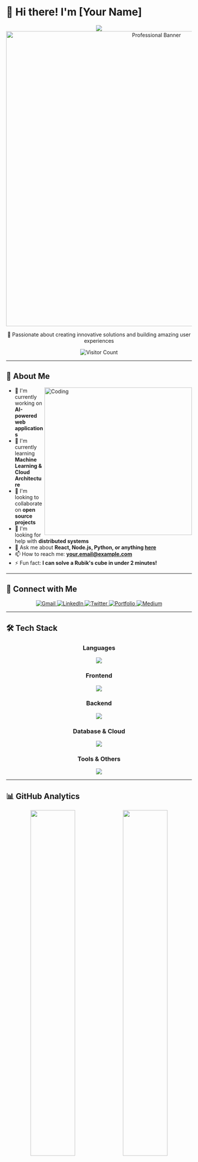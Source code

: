 # 👋 Hi there! I'm [Your Name]

<div align="center">
  <img src="https://readme-typing-svg.herokuapp.com/?font=Inter&size=35&center=true&vCenter=true&width=600&height=70&color=4493F8&duration=4000&lines=Full+Stack+Developer;AI+Enthusiast;Open+Source+Contributor;Problem+Solver" />
</div>

<div align="center">
  <img src="https://github.com/[USERNAME]/[USERNAME]/blob/main/banner.png" alt="Professional Banner" width="800" />
</div>

<div align="center">
  <p>🚀 Passionate about creating innovative solutions and building amazing user experiences</p>
  <img src="https://profile-counter.glitch.me/[USERNAME]/count.svg" alt="Visitor Count" />
</div>

---

## 🌟 About Me

<img align="right" alt="Coding" width="400" src="https://cdn.dribbble.com/users/1162077/screenshots/3848914/programmer.gif">

- 🔭 I'm currently working on **AI-powered web applications**
- 🌱 I'm currently learning **Machine Learning & Cloud Architecture**
- 👯 I'm looking to collaborate on **open source projects**
- 🤔 I'm looking for help with **distributed systems**
- 💬 Ask me about **React, Node.js, Python, or anything [here](https://github.com/[USERNAME]/[USERNAME]/issues)**
- 📫 How to reach me: **your.email@example.com**
- ⚡ Fun fact: **I can solve a Rubik's cube in under 2 minutes!**

---

## 🔗 Connect with Me

<div align="center">
  <a href="mailto:your.email@example.com">
    <img src="https://img.shields.io/badge/Gmail-D14836?style=for-the-badge&logo=gmail&logoColor=white" alt="Gmail" />
  </a>
  <a href="https://linkedin.com/in/yourprofile">
    <img src="https://img.shields.io/badge/LinkedIn-0077B5?style=for-the-badge&logo=linkedin&logoColor=white" alt="LinkedIn" />
  </a>
  <a href="https://twitter.com/yourhandle">
    <img src="https://img.shields.io/badge/Twitter-1DA1F2?style=for-the-badge&logo=twitter&logoColor=white" alt="Twitter" />
  </a>
  <a href="https://yourportfolio.com">
    <img src="https://img.shields.io/badge/Portfolio-FF5722?style=for-the-badge&logo=todoist&logoColor=white" alt="Portfolio" />
  </a>
  <a href="https://medium.com/@yourhandle">
    <img src="https://img.shields.io/badge/Medium-12100E?style=for-the-badge&logo=medium&logoColor=white" alt="Medium" />
  </a>
</div>

---

## 🛠️ Tech Stack

<div align="center">
  <h3>Languages</h3>
  <img src="https://skillicons.dev/icons?i=javascript,typescript,python,java,go,rust" />
  
  <h3>Frontend</h3>
  <img src="https://skillicons.dev/icons?i=react,vue,nextjs,html,css,sass,tailwind,bootstrap" />
  
  <h3>Backend</h3>
  <img src="https://skillicons.dev/icons?i=nodejs,express,django,flask,spring,fastapi" />
  
  <h3>Database & Cloud</h3>
  <img src="https://skillicons.dev/icons?i=mongodb,postgresql,mysql,redis,aws,gcp,docker,kubernetes" />
  
  <h3>Tools & Others</h3>
  <img src="https://skillicons.dev/icons?i=git,github,vscode,figma,postman,jest,webpack,vite" />
</div>

---

## 📊 GitHub Analytics

<div align="center">
  <img width="49%" src="https://github-readme-stats.vercel.app/api?username=[USERNAME]&show_icons=true&theme=radical&hide_border=true&count_private=true" />
  <img width="49%" src="https://github-readme-streak-stats.herokuapp.com/?user=[USERNAME]&theme=radical&hide_border=true" />
</div>

<div align="center">
  <img width="40%" src="https://github-readme-stats.vercel.app/api/top-langs/?username=[USERNAME]&theme=radical&hide_border=true&layout=compact&langs_count=8" />
</div>

---

## 🏆 GitHub Trophies

<div align="center">
  <img src="https://github-profile-trophy.vercel.app/?username=[USERNAME]&theme=radical&no-frame=true&no-bg=false&margin-w=4" />
</div>

---

## 🎵 Currently Listening To

<div align="center">
  <img src="https://spotify-recently-played-readme.vercel.app/api?user=[SPOTIFY_USERNAME]&count=1" alt="Spotify recently played" />
</div>

---

## 📝 Latest Blog Posts

<!-- BLOG-POST-LIST:START -->
- [How to Build Scalable React Applications](https://medium.com/@yourhandle/article1)
- [Understanding Microservices Architecture](https://medium.com/@yourhandle/article2)
- [The Future of AI in Web Development](https://medium.com/@yourhandle/article3)
- [Best Practices for API Design](https://medium.com/@yourhandle/article4)
- [Getting Started with Docker and Kubernetes](https://medium.com/@yourhandle/article5)
<!-- BLOG-POST-LIST:END -->

---

## 🌟 Featured Projects

<div align="center">
  <a href="https://github.com/[USERNAME]/awesome-project-1">
    <img src="https://github-readme-stats.vercel.app/api/pin/?username=[USERNAME]&repo=awesome-project-1&theme=radical&hide_border=true" />
  </a>
  <a href="https://github.com/[USERNAME]/awesome-project-2">
    <img src="https://github-readme-stats.vercel.app/api/pin/?username=[USERNAME]&repo=awesome-project-2&theme=radical&hide_border=true" />
  </a>
</div>

---

## 💡 Random Dev Quote

<div align="center">
  <img src="https://quotes-github-readme.vercel.app/api?type=horizontal&theme=radical" />
</div>

---

## 😄 Random Dev Joke

<div align="center">
  <img src="https://readme-jokes.vercel.app/api?hideBorder&theme=radical" alt="Jokes Card" />
</div>

---

## 🐍 Contribution Snake

<div align="center">
  <picture>
    <source media="(prefers-color-scheme: dark)" srcset="https://raw.githubusercontent.com/[USERNAME]/[USERNAME]/output/github-contribution-grid-snake-dark.svg" />
    <source media="(prefers-color-scheme: light)" srcset="https://raw.githubusercontent.com/[USERNAME]/[USERNAME]/output/github-contribution-grid-snake.svg" />
    <img alt="github-snake" src="https://raw.githubusercontent.com/[USERNAME]/[USERNAME]/output/github-contribution-grid-snake.svg" />
  </picture>
</div>

---

## 📈 Activity Graph

<div align="center">
  <img src="https://github-readme-activity-graph.vercel.app/graph?username=[USERNAME]&bg_color=0d1117&color=708090&line=24292e&point=58a6ff&area=true&hide_border=true" />
</div>

---

## 💼 Work Experience

- **Senior Full Stack Developer** @ TechCorp Inc. (2022 - Present)
  - Led development of microservices architecture serving 1M+ users
  - Implemented CI/CD pipelines reducing deployment time by 60%
  
- **Frontend Developer** @ StartupXYZ (2020 - 2022)
  - Built responsive web applications using React and TypeScript
  - Optimized performance resulting in 40% faster load times

---

## 🎯 2024 Goals

- [ ] Contribute to 10 open source projects
- [ ] Learn Rust programming language
- [ ] Build and deploy a SaaS application
- [ ] Speak at 3 tech conferences
- [ ] Mentor 5 junior developers

---

## 📚 Currently Reading

- "Designing Data-Intensive Applications" by Martin Kleppmann
- "Clean Architecture" by Robert C. Martin
- "System Design Interview" by Alex Xu

---

<div align="center">
  <h3>Thanks for visiting! 😊</h3>
  <p>If you like my work, consider buying me a coffee!</p>
  <a href="https://buymeacoffee.com/yourhandle">
    <img src="https://img.shields.io/badge/Buy%20Me%20a%20Coffee-ffdd00?style=for-the-badge&logo=buy-me-a-coffee&logoColor=black" alt="Buy Me A Coffee" />
  </a>
</div>

---

<div align="center">
  <img src="https://capsule-render.vercel.app/api?type=waving&color=gradient&height=100&section=footer" />
</div>
